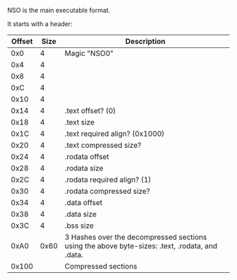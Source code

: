 NSO is the main executable format.

It starts with a
header:

| Offset | Size | Description                                                                                    |
| ------ | ---- | ---------------------------------------------------------------------------------------------- |
| 0x0    | 4    | Magic "NSO0"                                                                                   |
| 0x4    | 4    |                                                                                                |
| 0x8    | 4    |                                                                                                |
| 0xC    | 4    |                                                                                                |
| 0x10   | 4    |                                                                                                |
| 0x14   | 4    | .text offset? (0)                                                                              |
| 0x18   | 4    | .text size                                                                                     |
| 0x1C   | 4    | .text required align? (0x1000)                                                                 |
| 0x20   | 4    | .text compressed size?                                                                         |
| 0x24   | 4    | .rodata offset                                                                                 |
| 0x28   | 4    | .rodata size                                                                                   |
| 0x2C   | 4    | .rodata required align? (1)                                                                    |
| 0x30   | 4    | .rodata compressed size?                                                                       |
| 0x34   | 4    | .data offset                                                                                   |
| 0x38   | 4    | .data size                                                                                     |
| 0x3C   | 4    | .bss size                                                                                      |
| 0xA0   | 0x60 | 3 Hashes over the decompressed sections using the above byte-sizes: .text, .rodata, and .data. |
| 0x100  |      | Compressed sections                                                                            |
